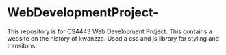 # WebDevelopmentProject-
This repository is for CS4443 Web Development Project. This contains a website on the history of kwanzza.
Used a css and js library for styling and transitons. 
